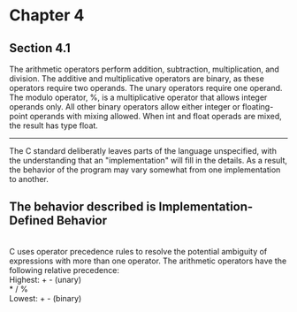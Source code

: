 # Chapter 4
## Section 4.1

The arithmetic operators perform addition, subtraction, multiplication, and division.  The additive and multiplicative operators are binary, as these operators require two operands.  The unary operators require one operand.  The modulo operator, %, is a multiplicative operator that allows integer operands only.  All other binary operators allow either integer or floating-point operands with mixing allowed.  When int and float operads are mixed, the result has type float. <br />

----
The C standard deliberatly leaves parts of the language unspecified, with the understanding that an "implementation" will fill in the details.  As a result, the behavior of the program may vary somewhat from one implementation to another.

The behavior described is Implementation-Defined Behavior
----
<br />
C uses operator precedence rules to resolve the potential ambiguity of expressions with more than one operator.  The arithmetic operators have the following relative precedence:<br />
Highest: <t/> + - (unary) <br />
<t/><t/><t/> * / %  <br />
Lowest:  <t/> + - (binary) <br />
